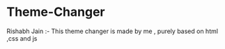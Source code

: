 # Theme-Changer
Rishabh Jain :- This theme changer is made by me , purely based on html ,css and js
